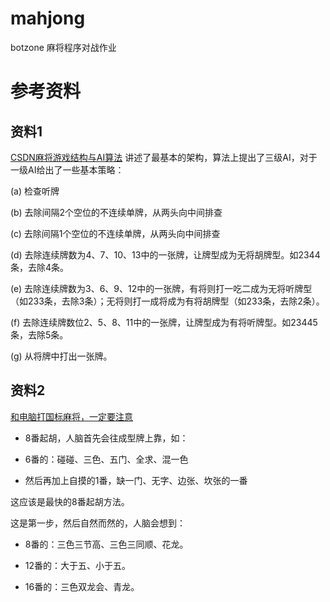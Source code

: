 # mahjong
botzone 麻将程序对战作业

# 参考资料

## 资料1

[CSDN麻将游戏结构与AI算法](http://blog.sina.com.cn/s/blog_405ee76b0100kp5w.html) 讲述了最基本的架构，算法上提出了三级AI，对于一级AI给出了一些基本策略：

(a) 检查听牌

(b) 去除间隔2个空位的不连续单牌，从两头向中间排查

(c) 去除间隔1个空位的不连续单牌，从两头向中间排查

(d) 去除连续牌数为4、7、10、13中的一张牌，让牌型成为无将胡牌型。如2344条，去除4条。

(e) 去除连续牌数为3、6、9、12中的一张牌，有将则打一吃二成为无将听牌型（如233条，去除3条）；无将则打一成将成为有将胡牌型（如233条，去除2条）。

(f) 去除连续牌数位2、5、8、11中的一张牌，让牌型成为有将听牌型。如23445条，去除5条。

(g) 从将牌中打出一张牌。

## 资料2

[和电脑打国标麻将，一定要注意](https://www.cnblogs.com/suanguade/p/4038132.html)

* 8番起胡，人脑首先会往成型牌上靠，如：

* 6番的：碰碰、三色、五门、全求、混一色

* 然后再加上自摸的1番，缺一门、无字、边张、坎张的一番

这应该是最快的8番起胡方法。

这是第一步，然后自然而然的，人脑会想到：

* 8番的：三色三节高、三色三同顺、花龙。

* 12番的：大于五、小于五。

* 16番的：三色双龙会、青龙。